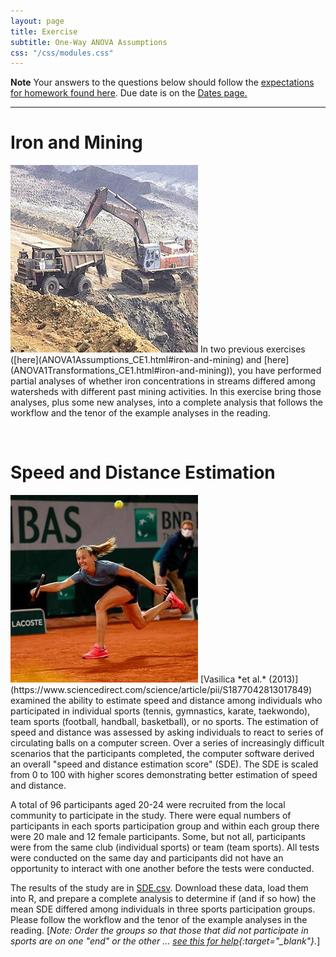 ```yaml
---
layout: page
title: Exercise
subtitle: One-Way ANOVA Assumptions
css: "/css/modules.css"
---
```


<div class="alert alert-warning">
  <strong>Note</strong> Your answers to the questions below should follow the <a href="../resources/hwformat" target="_blank">expectations for homework found here</a>. Due date is on the <a href="../../resources/Dates-Current" target="_blank">Dates page.</a>
</div>

----

# Iron and Mining
<img src="../zimgs/Iron_Mining.jpg" alt="Decoration" class="img-right">
In two previous exercises ([here](ANOVA1Assumptions_CE1.html#iron-and-mining) and [here](ANOVA1Transformations_CE1.html#iron-and-mining)), you have performed partial analyses of whether iron concentrations in streams differed among watersheds with different past mining activities. In this exercise bring those analyses, plus some new analyses, into a complete analysis that follows the workflow and the tenor of the example analyses in the reading.

&nbsp;

# Speed and Distance Estimation
<img src="../zimgs/reactiontime.jpg" alt="Decoration" class="img-right">
[Vasilica *et al.* (2013)](https://www.sciencedirect.com/science/article/pii/S1877042813017849) examined the ability to estimate speed and distance among individuals who participated in individual sports (tennis, gymnastics, karate, taekwondo), team sports (football, handball, basketball), or no sports. The estimation of speed and distance was assessed by asking individuals to react to series of circulating balls on a computer screen. Over a series of increasingly difficult scenarios that the participants completed, the computer software derived an overall "speed and distance estimation score" (SDE). The SDE is scaled from 0 to 100 with higher scores demonstrating better estimation of speed and distance.

A total of 96 participants aged 20-24 were recruited from the local community to participate in the study. There were equal numbers of participants in each sports participation group and within each group there were 20 male and 12 female participants. Some, but not all, participants were from the same club (individual sports) or team (team sports). All tests were conducted on the same day and participants did not have an opportunity to interact with one another before the tests were conducted.

The results of the study are in [SDE.csv](data/SDE.csv). Download these data, load them into R, and prepare a complete analysis to determine if (and if so how) the mean SDE differed among individuals in three sports participation groups. Please follow the workflow and the tenor of the example analyses in the reading. [*Note: Order the groups so that those that did not participate in sports are on one "end" or the other ... [see this for help](../resources/R_HowTo_Factor.html#change-order-of-levels){:target="_blank"}.*]

